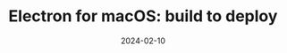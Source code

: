 ---
title: "Electron for macOS: build to deploy"
description: "Hit the ground running."
date: "2024-02-10"
draft: true
---